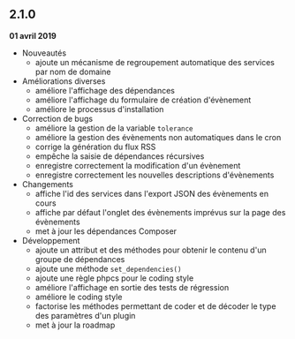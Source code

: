 ## 2.1.0
**01 avril 2019**

- Nouveautés
    - ajoute un mécanisme de regroupement automatique des services par nom de domaine
- Améliorations diverses
    - améliore l'affichage des dépendances
    - améliore l'affichage du formulaire de création d'évènement
    - améliore le processus d'installation
- Correction de bugs
    - améliore la gestion de la variable `tolerance`
    - améliore la gestion des évènements non automatiques dans le cron
    - corrige la génération du flux RSS
    - empêche la saisie de dépendances récursives
    - enregistre correctement la modification d'un évènement
    - enregistre correctement les nouvelles descriptions d'évènements
- Changements
    - affiche l'id des services dans l'export JSON des évènements en cours
    - affiche par défaut l'onglet des évènements imprévus sur la page des évènements
    - met à jour les dépendances Composer
- Développement
    - ajoute un attribut et des méthodes pour obtenir le contenu d'un groupe de dépendances
    - ajoute une méthode `set_dependencies()`
    - ajoute une règle phpcs pour le coding style
    - améliore l'affichage en sortie des tests de régression
    - améliore le coding style
    - factorise les méthodes permettant de coder et de décoder le type des paramètres d'un plugin
    - met à jour la roadmap
